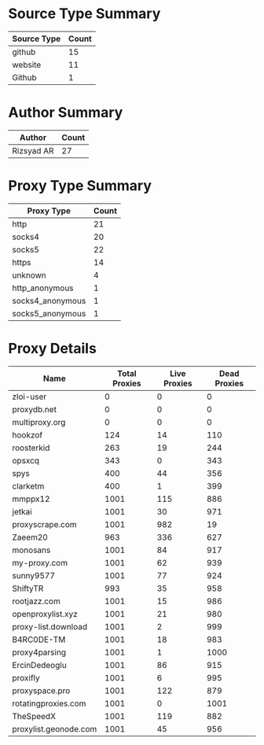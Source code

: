 # Source Type Summary

| Source Type | Count |
|-------------|-------|
| github | 15 |
| website | 11 |
| Github | 1 |


# Author Summary

| Author | Count |
|--------|-------|
| Rizsyad AR | 27 |


# Proxy Type Summary

| Proxy Type | Count |
|------------|-------|
| http | 21 |
| socks4 | 20 |
| socks5 | 22 |
| https | 14 |
| unknown | 4 |
| http_anonymous | 1 |
| socks4_anonymous | 1 |
| socks5_anonymous | 1 |


# Proxy Details

| Name | Total Proxies | Live Proxies | Dead Proxies |
|------|---------------|--------------|---------------|
| zloi-user | 0 | 0 | 0 |
| proxydb.net | 0 | 0 | 0 |
| multiproxy.org | 0 | 0 | 0 |
| hookzof | 124 | 14 | 110 |
| roosterkid | 263 | 19 | 244 |
| opsxcq | 343 | 0 | 343 |
| spys | 400 | 44 | 356 |
| clarketm | 400 | 1 | 399 |
| mmppx12 | 1001 | 115 | 886 |
| jetkai | 1001 | 30 | 971 |
| proxyscrape.com | 1001 | 982 | 19 |
| Zaeem20 | 963 | 336 | 627 |
| monosans | 1001 | 84 | 917 |
| my-proxy.com | 1001 | 62 | 939 |
| sunny9577 | 1001 | 77 | 924 |
| ShiftyTR | 993 | 35 | 958 |
| rootjazz.com | 1001 | 15 | 986 |
| openproxylist.xyz | 1001 | 21 | 980 |
| proxy-list.download | 1001 | 2 | 999 |
| B4RC0DE-TM | 1001 | 18 | 983 |
| proxy4parsing | 1001 | 1 | 1000 |
| ErcinDedeoglu | 1001 | 86 | 915 |
| proxifly | 1001 | 6 | 995 |
| proxyspace.pro | 1001 | 122 | 879 |
| rotatingproxies.com | 1001 | 0 | 1001 |
| TheSpeedX | 1001 | 119 | 882 |
| proxylist.geonode.com | 1001 | 45 | 956 |
